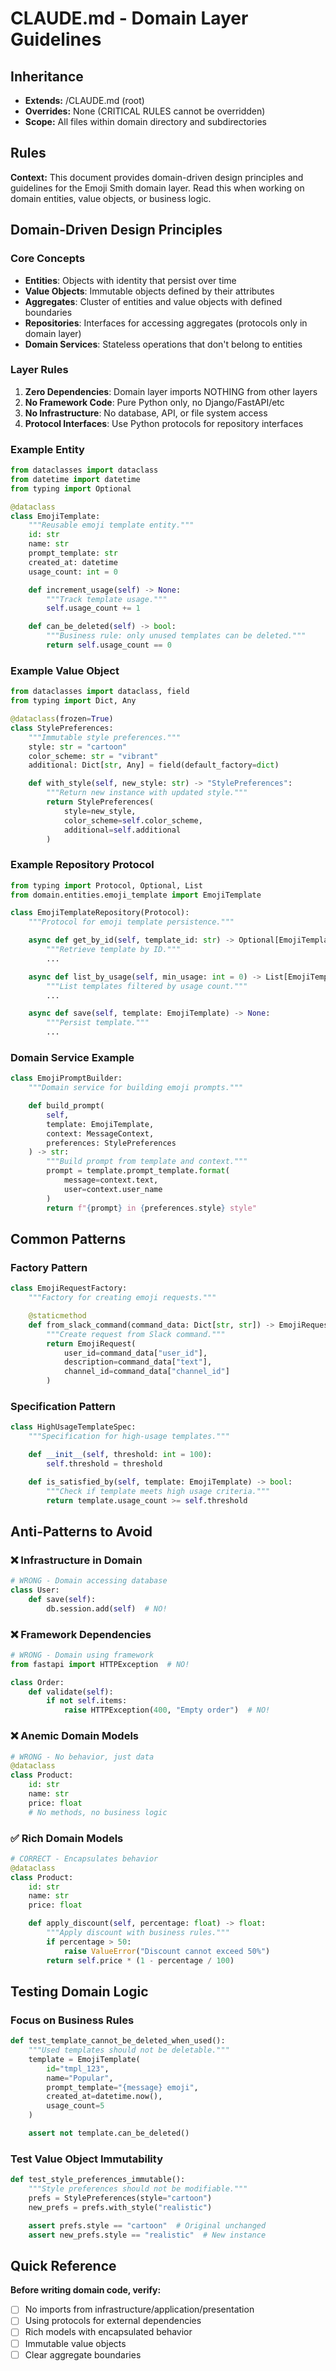 # CLAUDE.md - Domain Layer Guidelines

## Inheritance
- **Extends:** /CLAUDE.md (root)
- **Overrides:** None (CRITICAL RULES cannot be overridden)
- **Scope:** All files within domain directory and subdirectories

## Rules

**Context:** This document provides domain-driven design principles and guidelines for the Emoji Smith domain layer. Read this when working on domain entities, value objects, or business logic.

## Domain-Driven Design Principles

### Core Concepts
- **Entities**: Objects with identity that persist over time
- **Value Objects**: Immutable objects defined by their attributes
- **Aggregates**: Cluster of entities and value objects with defined boundaries
- **Repositories**: Interfaces for accessing aggregates (protocols only in domain layer)
- **Domain Services**: Stateless operations that don't belong to entities

### Layer Rules
1. **Zero Dependencies**: Domain layer imports NOTHING from other layers
2. **No Framework Code**: Pure Python only, no Django/FastAPI/etc
3. **No Infrastructure**: No database, API, or file system access
4. **Protocol Interfaces**: Use Python protocols for repository interfaces

### Example Entity
```python
from dataclasses import dataclass
from datetime import datetime
from typing import Optional

@dataclass
class EmojiTemplate:
    """Reusable emoji template entity."""
    id: str
    name: str
    prompt_template: str
    created_at: datetime
    usage_count: int = 0

    def increment_usage(self) -> None:
        """Track template usage."""
        self.usage_count += 1

    def can_be_deleted(self) -> bool:
        """Business rule: only unused templates can be deleted."""
        return self.usage_count == 0
```

### Example Value Object
```python
from dataclasses import dataclass, field
from typing import Dict, Any

@dataclass(frozen=True)
class StylePreferences:
    """Immutable style preferences."""
    style: str = "cartoon"
    color_scheme: str = "vibrant"
    additional: Dict[str, Any] = field(default_factory=dict)

    def with_style(self, new_style: str) -> "StylePreferences":
        """Return new instance with updated style."""
        return StylePreferences(
            style=new_style,
            color_scheme=self.color_scheme,
            additional=self.additional
        )
```

### Example Repository Protocol
```python
from typing import Protocol, Optional, List
from domain.entities.emoji_template import EmojiTemplate

class EmojiTemplateRepository(Protocol):
    """Protocol for emoji template persistence."""

    async def get_by_id(self, template_id: str) -> Optional[EmojiTemplate]:
        """Retrieve template by ID."""
        ...

    async def list_by_usage(self, min_usage: int = 0) -> List[EmojiTemplate]:
        """List templates filtered by usage count."""
        ...

    async def save(self, template: EmojiTemplate) -> None:
        """Persist template."""
        ...
```

### Domain Service Example
```python
class EmojiPromptBuilder:
    """Domain service for building emoji prompts."""

    def build_prompt(
        self,
        template: EmojiTemplate,
        context: MessageContext,
        preferences: StylePreferences
    ) -> str:
        """Build prompt from template and context."""
        prompt = template.prompt_template.format(
            message=context.text,
            user=context.user_name
        )
        return f"{prompt} in {preferences.style} style"
```

## Common Patterns

### Factory Pattern
```python
class EmojiRequestFactory:
    """Factory for creating emoji requests."""

    @staticmethod
    def from_slack_command(command_data: Dict[str, str]) -> EmojiRequest:
        """Create request from Slack command."""
        return EmojiRequest(
            user_id=command_data["user_id"],
            description=command_data["text"],
            channel_id=command_data["channel_id"]
        )
```

### Specification Pattern
```python
class HighUsageTemplateSpec:
    """Specification for high-usage templates."""

    def __init__(self, threshold: int = 100):
        self.threshold = threshold

    def is_satisfied_by(self, template: EmojiTemplate) -> bool:
        """Check if template meets high usage criteria."""
        return template.usage_count >= self.threshold
```

## Anti-Patterns to Avoid

### ❌ Infrastructure in Domain
```python
# WRONG - Domain accessing database
class User:
    def save(self):
        db.session.add(self)  # NO!
```

### ❌ Framework Dependencies
```python
# WRONG - Domain using framework
from fastapi import HTTPException  # NO!

class Order:
    def validate(self):
        if not self.items:
            raise HTTPException(400, "Empty order")  # NO!
```

### ❌ Anemic Domain Models
```python
# WRONG - No behavior, just data
@dataclass
class Product:
    id: str
    name: str
    price: float
    # No methods, no business logic
```

### ✅ Rich Domain Models
```python
# CORRECT - Encapsulates behavior
@dataclass
class Product:
    id: str
    name: str
    price: float

    def apply_discount(self, percentage: float) -> float:
        """Apply discount with business rules."""
        if percentage > 50:
            raise ValueError("Discount cannot exceed 50%")
        return self.price * (1 - percentage / 100)
```

## Testing Domain Logic

### Focus on Business Rules
```python
def test_template_cannot_be_deleted_when_used():
    """Used templates should not be deletable."""
    template = EmojiTemplate(
        id="tmpl_123",
        name="Popular",
        prompt_template="{message} emoji",
        created_at=datetime.now(),
        usage_count=5
    )

    assert not template.can_be_deleted()
```

### Test Value Object Immutability
```python
def test_style_preferences_immutable():
    """Style preferences should not be modifiable."""
    prefs = StylePreferences(style="cartoon")
    new_prefs = prefs.with_style("realistic")

    assert prefs.style == "cartoon"  # Original unchanged
    assert new_prefs.style == "realistic"  # New instance
```

## Quick Reference

**Before writing domain code, verify:**
- [ ] No imports from infrastructure/application/presentation
- [ ] Using protocols for external dependencies
- [ ] Rich models with encapsulated behavior
- [ ] Immutable value objects
- [ ] Clear aggregate boundaries